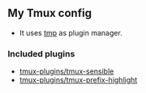 ## My Tmux config

* It uses [tmp](https://github.com/tmux-plugins/tmp) as plugin manager.

### Included plugins

* [tmux-plugins/tmux-sensible](https://github.com/tmux-plugins/tmux-sensible)
* [tmux-plugins/tmux-prefix-highlight](https://github.com/tmux-plugins/tmux-prefix-highlight)

